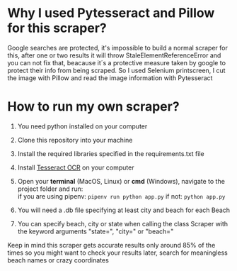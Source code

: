 
# Why I used Pytesseract and Pillow for this scraper?

Google searches are protected, it's impossible to build a normal scraper for this, after one or two results it will throw StaleElementReferenceError and you can not fix that, beacause it´s a protective measure taken by google to protect their info from being scraped. So I used Selenium printscreen, I cut the image with Pillow and read the image information with Pytesseract

# How to run my own scraper?

1. You need python installed on your computer  
2. Clone this repository into your machine  
3. Install the required libraries specified in the requirements.txt file
4. Install [Tesseract OCR](https://github.com/tesseract-ocr/tesseract) on your computer    
5. Open your **terminal** (MacOS, Linux) or **cmd** (Windows), navigate to the project folder and run:  
if you are using pipenv: `pipenv run python app.py` 
if not: `python app.py`
6. You will need a .db file specifying at least city and beach for each Beach 

7. You can specify beach, city or state when calling the class Scraper with the keyword arguments "state=", "city=" or "beach="  
  
Keep in mind this scraper gets accurate results only around 85% of the times so you might want to check your results later, search for meaningless beach names or crazy 
coordinates    

